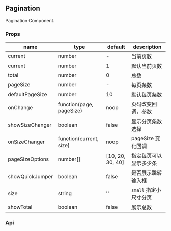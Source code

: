 ## Pagination

Pagination Component.

### Props
|name|type|default|description|
|---|---|---|---|
| current | number | - | 当前页数 |
| current | number | 1 | 默认当前页数 |
| total | number | 0 | 总数 |
| pageSize | number | - | 每页条数 |
| defaultPageSize | number | 10 | 默认每页条数 |
| onChange | function(page, pageSize) | noop | 页码改变回调，参数 |
| showSizeChanger | boolean | false | 显示分页条数选择 |
| onSizeChanger | function(current, size) | noop | pageSize 变化回调 |
| pageSizeOptions| number[] | [10, 20, 30, 40] | 指定每页可以显示多少条 |
| showQuickJumper| boolean | false | 是否展示跳转输入框 |
| size| string | '' | `small` 指定小尺寸分页  |
| showTotal | boolean | false | 展示总数 |

### Api
